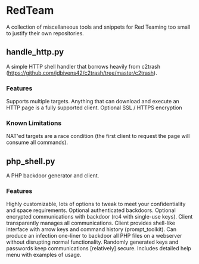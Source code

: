 # RedTeam
A collection of miscellaneous tools and snippets for Red Teaming too small to justify their own repositories.

## handle_http.py
A simple HTTP shell handler that borrows heavily from c2trash (https://github.com/jdbivens42/c2trash/tree/master/c2trash).

### Features
Supports multiple targets.
Anything that can download and execute an HTTP page is a fully supported client.
Optional SSL / HTTPS encryption

### Known Limitations
NAT'ed targets are a race condition (the first client to request the page will consume all commands).


## php_shell.py
A PHP backdoor generator and client.

### Features
Highly customizable, lots of options to tweak to meet your confidentiality and space requirements.
Optional authenticated backdoors.
Optional encrypted communications with backdoor (rc4 with single-use keys).
Client transparently manages all communications.
Client provides shell-like interface with arrow keys and command history (prompt_toolkit).
Can produce an infection one-liner to backdoor all PHP files on a webserver without disrupting normal functionality.
Randomly generated keys and passwords keep communications [relatively] secure.
Includes detailed help menu with examples of usage.

